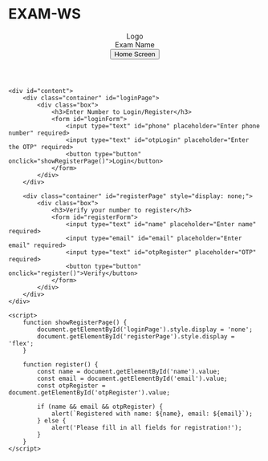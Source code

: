 # EXAM-WS
<!DOCTYPE html>
<html lang="en">
<head>
    <meta charset="UTF-8">
    <meta name="viewport" content="width=device-width, initial-scale=1.0">
    <title>Exam Login/Register</title>
    <link rel="stylesheet" href="styles.css">
</head>
<body>
    <header>
        <div class="logo">Logo</div>
        <div class="exam-name">Exam Name</div>
        <button class="home-button">Home Screen</button>
    </header>

    <div id="content">
        <div class="container" id="loginPage">
            <div class="box">
                <h3>Enter Number to Login/Register</h3>
                <form id="loginForm">
                    <input type="text" id="phone" placeholder="Enter phone number" required>
                    <input type="text" id="otpLogin" placeholder="Enter the OTP" required>
                    <button type="button" onclick="showRegisterPage()">Login</button>
                </form>
            </div>
        </div>

        <div class="container" id="registerPage" style="display: none;">
            <div class="box">
                <h3>Verify your number to register</h3>
                <form id="registerForm">
                    <input type="text" id="name" placeholder="Enter name" required>
                    <input type="email" id="email" placeholder="Enter email" required>
                    <input type="text" id="otpRegister" placeholder="OTP" required>
                    <button type="button" onclick="register()">Verify</button>
                </form>
            </div>
        </div>
    </div>

    <script>
        function showRegisterPage() {
            document.getElementById('loginPage').style.display = 'none';
            document.getElementById('registerPage').style.display = 'flex';
        }

        function register() {
            const name = document.getElementById('name').value;
            const email = document.getElementById('email').value;
            const otpRegister = document.getElementById('otpRegister').value;

            if (name && email && otpRegister) {
                alert(`Registered with name: ${name}, email: ${email}`);
            } else {
                alert('Please fill in all fields for registration!');
            }
        }
    </script>
</body>
</html>

